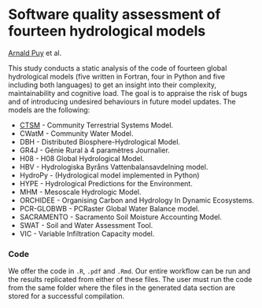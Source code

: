 
# Software quality assessment of fourteen hydrological models

[Arnald Puy](https://www.arnaldpuy.com/) et al.

This study conducts a static analysis of the code of fourteen global hydrological models (five written in
Fortran, four in Python and five including both languages) to get an insight into their complexity,
maintainability and cognitive load. The goal is to appraise the risk of bugs and of 
introducing undesired behaviours in future model updates. The models are the following:

* [CTSM](https://github.com/ESCOMP/CTSM)  - Community Terrestrial Systems Model.    
* CWatM - Community Water Model.      
* DBH - Distributed Biosphere-Hydrological Model.
* GR4J - Génie Rural à 4 paramètres Journalier.       
* H08 - H08 Global Hydrological Model.
* HBV - Hydrologiska Byråns Vattenbalansavdelning model.      
* HydroPy - (Hydrological model implemented in Python) 
* HYPE - Hydrological Predictions for the Environment.
* MHM - Mesoscale Hydrologic Model.       
* ORCHIDEE - Organising Carbon and Hydrology In Dynamic Ecosystems. 
* PCR-GLOBWB - PCRaster Global Water Balance model.
* SACRAMENTO - Sacramento Soil Moisture Accounting Model.
* SWAT - Soil and Water Assessment Tool.  
* VIC - Variable Infiltration Capacity model.

### Code

We offer the code in `.R`, `.pdf` and `.Rmd`. Our entire workflow can be run and the 
results replicated from either of these files. The user must run the code from the 
same folder where the files in the generated data section are stored for a successful 
compilation.
